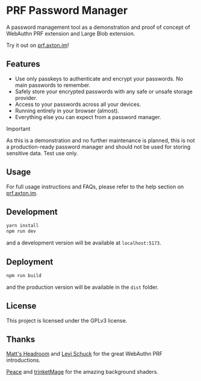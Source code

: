 # PRF Password Manager

A password management tool as a demonstration and proof of concept of WebAuthn PRF extension and Large Blob extension.

Try it out on [prf.axton.im](https://prf.axton.im/)!

## Features

- Use only passkeys to authenticate and encrypt your passwords. No main passwords to remember.
- Safely store your encrypted passwords with any safe or unsafe storage provider.
- Access to your passwords across all your devices.
- Running entirely in your browser (almost).
- Everything else you can expect from a password manager.

> [!IMPORTANT]
> As this is a demonstration and no further maintenance is planned, this is not a production-ready password manager and should not be used for storing sensitive data. Test use only.

## Usage

For full usage instructions and FAQs, please refer to the help section on [prf.axton.im](https://prf.axton.im/).

## Development

```bash
yarn install
npm run dev
```

and a development version will be available at `localhost:5173`.

## Deployment

```bash
npm run build
```

and the production version will be available in the `dist` folder.

## License

This project is licensed under the GPLv3 license.

## Thanks

[Matt's Headroom](https://blog.millerti.me/2023/01/22/encrypting-data-in-the-browser-using-webauthn/) and [Levi Schuck](https://levischuck.com/blog/2023-02-prf-webauthn) for the great WebAuthn PRF introductions.

[Peace](https://www.shadertoy.com/view/lX2GDR) and [trinketMage](https://www.shadertoy.com/view/tdG3Rd) for the amazing background shaders.
